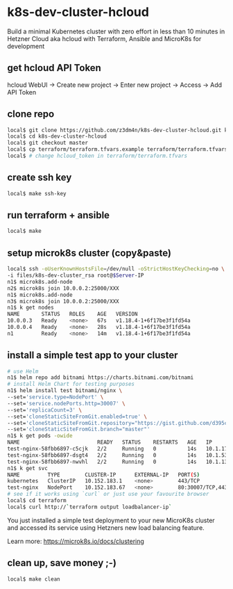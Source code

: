 # k8s-dev-cluster-hcloud

Build a minimal Kubernetes cluster with zero effort in less than 10 minutes in
Hetzner Cloud aka hcloud with Terraform, Ansible and MicroK8s for development

## get hcloud API Token

hcloud WebUI -> Create new project -> Enter new project -> Access -> Add API Token

## clone repo

```bash
local$ git clone https://github.com/z3dm4n/k8s-dev-cluster-hcloud.git k8s-dev-cluster-hcloud
local$ cd k8s-dev-cluster-hcloud
local$ git checkout master
local$ cp terraform/terraform.tfvars.example terraform/terraform.tfvars
local$ # change hcloud_token in terraform/terraform.tfvars
```

## create ssh key

```bash
local$ make ssh-key
```

## run terraform + ansible

```bash
local$ make
```

## setup microk8s cluster (copy&paste)

```bash
local$ ssh -oUserKnownHostsFile=/dev/null -oStrictHostKeyChecking=no \
-i files/k8s-dev-cluster_rsa root@$Server-IP
n1$ microk8s.add-node
n2$ microk8s join 10.0.0.2:25000/XXX
n1$ microk8s.add-node
n3$ microk8s join 10.0.0.2:25000/XXX
n1$ k get nodes
NAME       STATUS   ROLES    AGE   VERSION
10.0.0.3   Ready    <none>   67s   v1.18.4-1+6f17be3f1fd54a
10.0.0.4   Ready    <none>   28s   v1.18.4-1+6f17be3f1fd54a
n1         Ready    <none>   14m   v1.18.4-1+6f17be3f1fd54a
```

## install a simple test app to your cluster

```bash
# use Helm
n1$ helm repo add bitnami https://charts.bitnami.com/bitnami
# install Helm Chart for testing purposes
n1$ helm install test bitnami/nginx \
--set='service.type=NodePort' \
--set='service.nodePorts.http=30007' \
--set='replicaCount=3' \
--set='cloneStaticSiteFromGit.enabled=true' \
--set='cloneStaticSiteFromGit.repository="https://gist.github.com/d395ce9d32321b57e5844dcdcfc0acb7.git"' \
--set='cloneStaticSiteFromGit.branch="master"'
n1$ k get pods -owide
NAME                         READY   STATUS    RESTARTS   AGE   IP           NODE       NOMINATED NODE   READINESS GATES
test-nginx-58fbb6897-c5cjk   2/2     Running   0          14s   10.1.17.6    10.0.0.3   <none>           <none>
test-nginx-58fbb6897-dsgt4   2/2     Running   0          14s   10.1.53.11   n1         <none>           <none>
test-nginx-58fbb6897-nwvhl   2/2     Running   0          14s   10.1.13.6    10.0.0.4   <none>           <none>
n1$ k get svc
NAME         TYPE        CLUSTER-IP      EXTERNAL-IP   PORT(S)                      AGE
kubernetes   ClusterIP   10.152.183.1    <none>        443/TCP                      22m
test-nginx   NodePort    10.152.183.67   <none>        80:30007/TCP,443:30602/TCP   8m13s
# see if it works using `curl` or just use your favourite browser
local$ cd terraform
local$ curl http://`terraform output loadbalancer-ip`
```

You just installed a simple test deployment to your new MicroK8s cluster and
accessed its service using Hetzners new load balancing feature.

Learn more: https://microk8s.io/docs/clustering

## clean up, save money ;-)

```bash
local$ make clean
```
